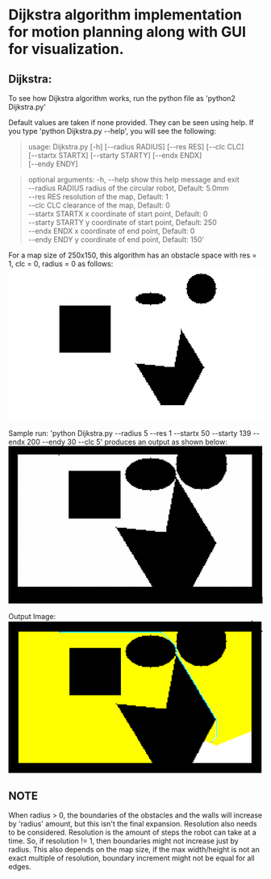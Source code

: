 # Dijkstra algorithm implementation for motion planning along with GUI for visualization.

## Dijkstra:

To see how Dijkstra algorithm works, run the python file as 'python2 Dijkstra.py'

Default values are taken if none provided. They can be seen using help. If you type 'python Dijkstra.py --help', you will see the following:

>usage: Dijkstra.py [-h] [--radius RADIUS] [--res RES] [--clc CLC]<br />
>                   [--startx STARTX] [--starty STARTY] [--endx ENDX]<br />
>                   [--endy ENDY]<br />

>optional arguments:
>  -h, --help       show this help message and exit<br />
>  --radius RADIUS  radius of the circular robot, Default: 5.0mm<br />
>  --res RES        resolution of the map, Default: 1<br />
>  --clc CLC        clearance of the map, Default: 0<br />
>  --startx STARTX  x coordinate of start point, Default: 0<br />
>  --starty STARTY  y coordinate of start point, Default: 250<br />
>  --endx ENDX      x coordinate of end point, Default: 0<br />
>  --endy ENDY      y coordinate of end point, Default: 150'<br />

For a map size of 250x150, this algorithm has an obstacle space with res = 1, clc = 0, radius = 0 as follows:
![Obstacle Space](https://github.com/RachithP/motion-planning/blob/master/Dijkstra/obstacleSpace.png)

Sample run:
'python Dijkstra.py --radius 5 --res 1 --startx 50 --starty 139 --endx 200 --endy 30 --clc 5'
produces an output as shown below:
![simulation](https://github.com/RachithP/motion-planning/blob/master/Dijkstra/dijkstra.gif)

Output Image:
![Sample output](https://github.com/RachithP/motion-planning/blob/master/Dijkstra/sample_output.png)


## NOTE
When radius > 0, the boundaries of the obstacles and the walls will increase by 'radius' amount, but this isn't the final expansion. Resolution also needs to be considered. Resolution is the amount of steps the robot can take at a time. So, if resolution != 1, then boundaries might not increase just by radius. This also depends on the map size, if the max width/height is not an exact multiple of resolution, boundary increment might not be equal for all edges.
